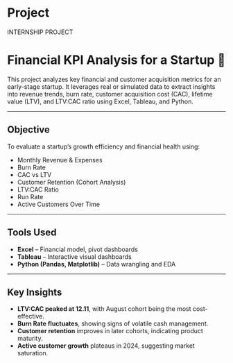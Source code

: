 # Project
INTERNSHIP PROJECT 
# Financial KPI Analysis for a Startup 🚀

This project analyzes key financial and customer acquisition metrics for an early-stage startup. It leverages real or simulated data to extract insights into revenue trends, burn rate, customer acquisition cost (CAC), lifetime value (LTV), and LTV:CAC ratio using Excel, Tableau, and Python.

---

##  Objective

To evaluate a startup’s growth efficiency and financial health using:

- Monthly Revenue & Expenses
- Burn Rate
- CAC vs LTV
- Customer Retention (Cohort Analysis)
- LTV:CAC Ratio
- Run Rate
- Active Customers Over Time

---

##  Tools Used

- **Excel** – Financial model, pivot dashboards
- **Tableau** – Interactive visual dashboards
- **Python (Pandas, Matplotlib)** – Data wrangling and EDA



---

## Key Insights

- **LTV:CAC peaked at 12.11**, with August cohort being the most cost-effective.
- **Burn Rate fluctuates**, showing signs of volatile cash management.
- **Customer retention** improves in later cohorts, indicating product maturity.
- **Active customer growth** plateaus in 2024, suggesting market saturation.

